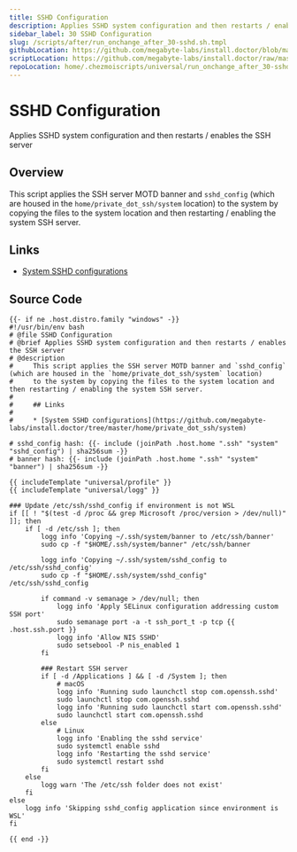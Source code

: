 ```yaml
---
title: SSHD Configuration
description: Applies SSHD system configuration and then restarts / enables the SSH server
sidebar_label: 30 SSHD Configuration
slug: /scripts/after/run_onchange_after_30-sshd.sh.tmpl
githubLocation: https://github.com/megabyte-labs/install.doctor/blob/master/home/.chezmoiscripts/universal/run_onchange_after_30-sshd.sh.tmpl
scriptLocation: https://github.com/megabyte-labs/install.doctor/raw/master/home/.chezmoiscripts/universal/run_onchange_after_30-sshd.sh.tmpl
repoLocation: home/.chezmoiscripts/universal/run_onchange_after_30-sshd.sh.tmpl
---
```

# SSHD Configuration

Applies SSHD system configuration and then restarts / enables the SSH server

## Overview

This script applies the SSH server MOTD banner and `sshd_config` (which are housed in the `home/private_dot_ssh/system` location)
to the system by copying the files to the system location and then restarting / enabling the system SSH server.

## Links

* [System SSHD configurations](https://github.com/megabyte-labs/install.doctor/tree/master/home/private_dot_ssh/system)



## Source Code

```
{{- if ne .host.distro.family "windows" -}}
#!/usr/bin/env bash
# @file SSHD Configuration
# @brief Applies SSHD system configuration and then restarts / enables the SSH server
# @description
#     This script applies the SSH server MOTD banner and `sshd_config` (which are housed in the `home/private_dot_ssh/system` location)
#     to the system by copying the files to the system location and then restarting / enabling the system SSH server.
#
#     ## Links
#
#     * [System SSHD configurations](https://github.com/megabyte-labs/install.doctor/tree/master/home/private_dot_ssh/system)

# sshd_config hash: {{- include (joinPath .host.home ".ssh" "system" "sshd_config") | sha256sum -}}
# banner hash: {{- include (joinPath .host.home ".ssh" "system" "banner") | sha256sum -}}

{{ includeTemplate "universal/profile" }}
{{ includeTemplate "universal/logg" }}

### Update /etc/ssh/sshd_config if environment is not WSL
if [[ ! "$(test -d /proc && grep Microsoft /proc/version > /dev/null)" ]]; then
    if [ -d /etc/ssh ]; then
        logg info 'Copying ~/.ssh/system/banner to /etc/ssh/banner'
        sudo cp -f "$HOME/.ssh/system/banner" /etc/ssh/banner

        logg info 'Copying ~/.ssh/system/sshd_config to /etc/ssh/sshd_config'
        sudo cp -f "$HOME/.ssh/system/sshd_config" /etc/ssh/sshd_config

        if command -v semanage > /dev/null; then
            logg info 'Apply SELinux configuration addressing custom SSH port'
            sudo semanage port -a -t ssh_port_t -p tcp {{ .host.ssh.port }}
            logg info 'Allow NIS SSHD'
            sudo setsebool -P nis_enabled 1
        fi

        ### Restart SSH server
        if [ -d /Applications ] && [ -d /System ]; then
            # macOS
            logg info 'Running sudo launchctl stop com.openssh.sshd'
            sudo launchctl stop com.openssh.sshd
            logg info 'Running sudo launchctl start com.openssh.sshd'
            sudo launchctl start com.openssh.sshd
        else
            # Linux
            logg info 'Enabling the sshd service'
            sudo systemctl enable sshd
            logg info 'Restarting the sshd service'
            sudo systemctl restart sshd
        fi
    else
        logg warn 'The /etc/ssh folder does not exist'
    fi
else
    logg info 'Skipping sshd_config application since environment is WSL'
fi

{{ end -}}
```
